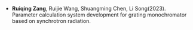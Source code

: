 - <strong>Ruiqing Zang</strong>, Ruijie Wang, Shuangming Chen, Li Song(2023). Parameter calculation system development for grating monochromator based on synchrotron radiation.

